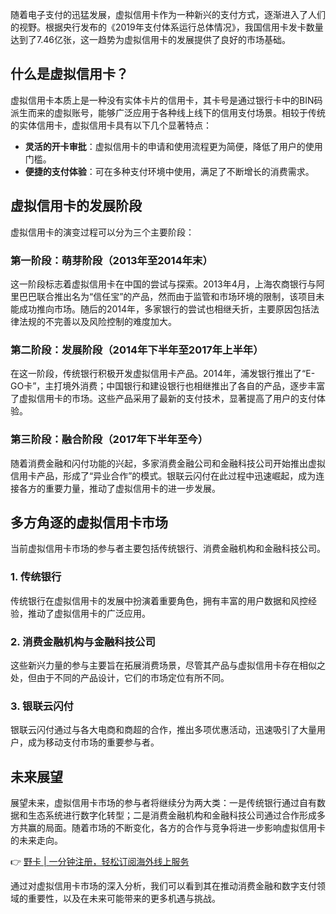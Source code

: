 随着电子支付的迅猛发展，虚拟信用卡作为一种新兴的支付方式，逐渐进入了人们的视野。根据央行发布的《2019年支付体系运行总体情况》，我国信用卡发卡数量达到了7.46亿张，这一趋势为虚拟信用卡的发展提供了良好的市场基础。

## 什么是虚拟信用卡？

虚拟信用卡本质上是一种没有实体卡片的信用卡，其卡号是通过银行卡中的BIN码派生而来的虚拟账号，能够广泛应用于各种线上线下的信用支付场景。相较于传统的实体信用卡，虚拟信用卡具有以下几个显著特点：

- **灵活的开卡审批**：虚拟信用卡的申请和使用流程更为简便，降低了用户的使用门槛。
- **便捷的支付体验**：可在多种支付环境中使用，满足了不断增长的消费需求。

## 虚拟信用卡的发展阶段

虚拟信用卡的演变过程可以分为三个主要阶段：

### 第一阶段：萌芽阶段（2013年至2014年末）

这一阶段标志着虚拟信用卡在中国的尝试与探索。2013年4月，上海农商银行与阿里巴巴联合推出名为“信任宝”的产品，然而由于监管和市场环境的限制，该项目未能成功推向市场。随后的2014年，多家银行的尝试也相继夭折，主要原因包括法律法规的不完善以及风险控制的难度加大。

### 第二阶段：发展阶段（2014年下半年至2017年上半年）

在这一阶段，传统银行积极开发虚拟信用卡产品。2014年，浦发银行推出了“E-GO卡”，主打境外消费；中国银行和建设银行也相继推出了各自的产品，逐步丰富了虚拟信用卡的市场。这些产品采用了最新的支付技术，显著提高了用户的支付体验。

### 第三阶段：融合阶段（2017年下半年至今）

随着消费金融和闪付功能的兴起，多家消费金融公司和金融科技公司开始推出虚拟信用卡产品，形成了“异业合作”的模式。银联云闪付在此过程中迅速崛起，成为连接各方的重要力量，推动了虚拟信用卡的进一步发展。

## 多方角逐的虚拟信用卡市场

当前虚拟信用卡市场的参与者主要包括传统银行、消费金融机构和金融科技公司。

### 1. 传统银行

传统银行在虚拟信用卡的发展中扮演着重要角色，拥有丰富的用户数据和风控经验，推动了虚拟信用卡的广泛应用。

### 2. 消费金融机构与金融科技公司

这些新兴力量的参与主要旨在拓展消费场景，尽管其产品与虚拟信用卡存在相似之处，但由于不同的产品设计，它们的市场定位有所不同。

### 3. 银联云闪付

银联云闪付通过与各大电商和商超的合作，推出多项优惠活动，迅速吸引了大量用户，成为移动支付市场的重要参与者。

## 未来展望

展望未来，虚拟信用卡市场的参与者将继续分为两大类：一是传统银行通过自有数据和生态系统进行数字化转型；二是消费金融机构和金融科技公司通过合作形成多方共赢的局面。随着市场的不断变化，各方的合作与竞争将进一步影响虚拟信用卡的未来走向。

👉 [野卡 | 一分钟注册，轻松订阅海外线上服务](https://bit.ly/bewildcard)

通过对虚拟信用卡市场的深入分析，我们可以看到其在推动消费金融和数字支付领域的重要性，以及在未来可能带来的更多机遇与挑战。